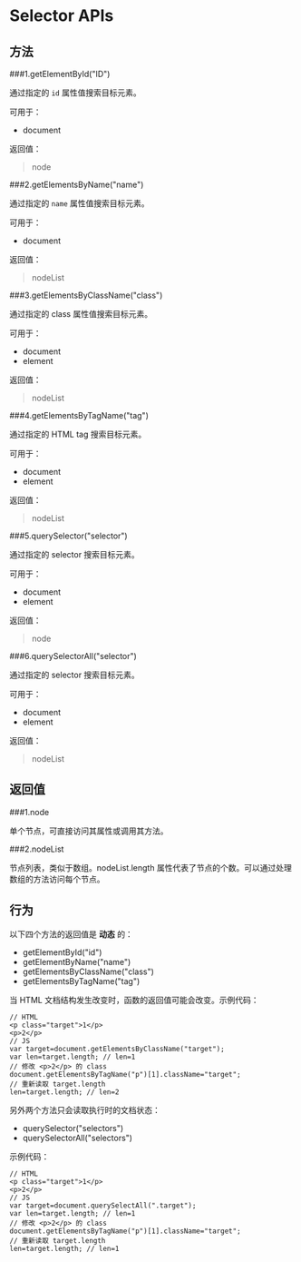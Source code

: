 Selector APIs
============

方法
----

###1.getElementById("ID")

通过指定的 `id` 属性值搜索目标元素。

可用于：

+ document

返回值：
>node

###2.getElementsByName("name")

通过指定的 `name` 属性值搜索目标元素。

可用于：

+ document

返回值：
>nodeList

###3.getElementsByClassName("class")

通过指定的 class 属性值搜索目标元素。

可用于：

+ document
+ element

返回值：
>nodeList

###4.getElementsByTagName("tag")

通过指定的 HTML tag 搜索目标元素。

可用于：

+ document
+ element

返回值：
>nodeList

###5.querySelector("selector")

通过指定的 selector 搜索目标元素。

可用于：

+ document
+ element

返回值：
>node

###6.querySelectorAll("selector")

通过指定的 selector 搜索目标元素。

可用于：

+ document
+ element

返回值：
>nodeList

返回值
------

###1.node

单个节点，可直接访问其属性或调用其方法。

###2.nodeList

节点列表，类似于数组。nodeList.length 属性代表了节点的个数。可以通过处理数组的方法访问每个节点。

行为
----

以下四个方法的返回值是 __动态__ 的：

+ getElementById("id")
+ getElementByName("name")
+ getElementsByClassName("class")
+ getElementsByTagName("tag")

当 HTML 文档结构发生改变时，函数的返回值可能会改变。示例代码：

	// HTML
	<p class="target">1</p>
	<p>2</p>
	// JS
	var target=document.getElementsByClassName("target");
	var len=target.length; // len=1
	// 修改 <p>2</p> 的 class
	document.getElementsByTagName("p")[1].className="target";
	// 重新读取 target.length
	len=target.length; // len=2

另外两个方法只会读取执行时的文档状态：

+ querySelector("selectors")
+ querySelectorAll("selectors")

示例代码：

	// HTML
	<p class="target">1</p>
	<p>2</p>
	// JS
	var target=document.querySelectAll(".target");
	var len=target.length; // len=1
	// 修改 <p>2</p> 的 class
	document.getElementsByTagName("p")[1].className="target";
	// 重新读取 target.length
	len=target.length; // len=1
